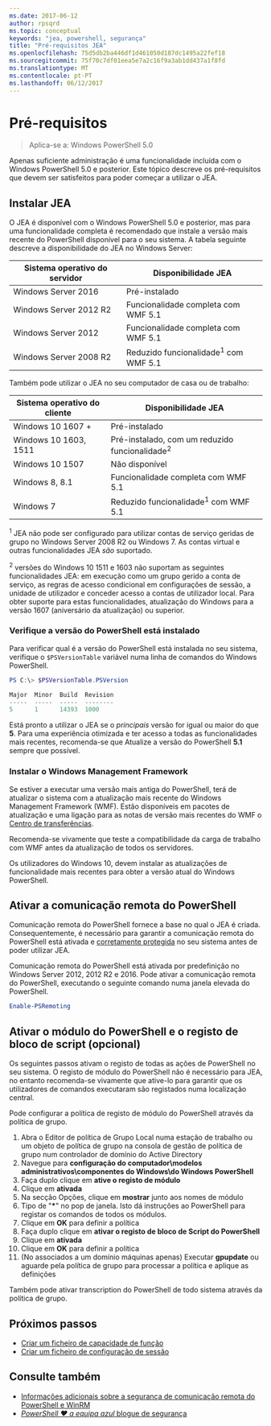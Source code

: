 ```yaml
---
ms.date: 2017-06-12
author: rpsqrd
ms.topic: conceptual
keywords: "jea, powershell, segurança"
title: "Pré-requisitos JEA"
ms.openlocfilehash: 75d5db2ba446df1d461050d187dc1495a22fef18
ms.sourcegitcommit: 75f70c7df01eea5e7a2c16f9a3ab1dd437a1f8fd
ms.translationtype: MT
ms.contentlocale: pt-PT
ms.lasthandoff: 06/12/2017
---
```

# <a name="prerequisites"></a>Pré-requisitos

> Aplica-se a: Windows PowerShell 5.0

Apenas suficiente administração é uma funcionalidade incluída com o Windows PowerShell 5.0 e posterior.
Este tópico descreve os pré-requisitos que devem ser satisfeitos para poder começar a utilizar o JEA.

## <a name="install-jea"></a>Instalar JEA

O JEA é disponível com o Windows PowerShell 5.0 e posterior, mas para uma funcionalidade completa é recomendado que instale a versão mais recente do PowerShell disponível para o seu sistema.
A tabela seguinte descreve a disponibilidade do JEA no Windows Server:

Sistema operativo do servidor   | Disponibilidade JEA
--------------------------|--------------------------------
Windows Server 2016       | Pré-instalado
Windows Server 2012 R2    | Funcionalidade completa com WMF 5.1
Windows Server 2012       | Funcionalidade completa com WMF 5.1
Windows Server 2008 R2    | Reduzido funcionalidade<sup>1</sup> com WMF 5.1

Também pode utilizar o JEA no seu computador de casa ou de trabalho:

Sistema operativo do cliente   | Disponibilidade JEA
--------------------------|-----------------------------------------------------
Windows 10 1607 +          | Pré-instalado
Windows 10 1603, 1511     | Pré-instalado, com um reduzido funcionalidade<sup>2</sup>
Windows 10 1507           | Não disponível
Windows 8, 8.1            | Funcionalidade completa com WMF 5.1
Windows 7                 | Reduzido funcionalidade<sup>1</sup> com WMF 5.1

<sup>1</sup> JEA não pode ser configurado para utilizar contas de serviço geridas de grupo no Windows Server 2008 R2 ou Windows 7.
As contas virtual e outras funcionalidades JEA *são* suportado.

<sup>2</sup> versões do Windows 10 1511 e 1603 não suportam as seguintes funcionalidades JEA: em execução como um grupo gerido a conta de serviço, as regras de acesso condicional em configurações de sessão, a unidade de utilizador e conceder acesso a contas de utilizador local.
Para obter suporte para estas funcionalidades, atualização do Windows para a versão 1607 (aniversário da atualização) ou superior.

### <a name="check-which-version-of-powershell-is-installed"></a>Verifique a versão do PowerShell está instalado

Para verificar qual é a versão do PowerShell está instalada no seu sistema, verifique o `$PSVersionTable` variável numa linha de comandos do Windows PowerShell.

```powershell
PS C:\> $PSVersionTable.PSVersion

Major  Minor  Build  Revision
-----  -----  -----  --------
5      1      14393  1000
```

Está pronto a utilizar o JEA se o *principais* versão for igual ou maior do que **5**.
Para uma experiência otimizada e ter acesso a todas as funcionalidades mais recentes, recomenda-se que Atualize a versão do PowerShell **5.1** sempre que possível.

### <a name="install-windows-management-framework"></a>Instalar o Windows Management Framework

Se estiver a executar uma versão mais antiga do PowerShell, terá de atualizar o sistema com a atualização mais recente do Windows Management Framework (WMF).
Estão disponíveis em pacotes de atualização e uma ligação para as notas de versão mais recentes do WMF o [Centro de transferências](https://aka.ms/WMF5).

Recomenda-se vivamente que teste a compatibilidade da carga de trabalho com WMF antes da atualização de todos os servidores.

Os utilizadores do Windows 10, devem instalar as atualizações de funcionalidade mais recentes para obter a versão atual do Windows PowerShell.

## <a name="enable-powershell-remoting"></a>Ativar a comunicação remota do PowerShell

Comunicação remota do PowerShell fornece a base no qual o JEA é criada.
Consequentemente, é necessário para garantir a comunicação remota do PowerShell está ativada e [corretamente protegida](https://msdn.microsoft.com/en-us/powershell/scripting/setup/winrmsecurity) no seu sistema antes de poder utilizar JEA.

Comunicação remota do PowerShell está ativada por predefinição no Windows Server 2012, 2012 R2 e 2016.
Pode ativar a comunicação remota do PowerShell, executando o seguinte comando numa janela elevada do PowerShell.

```powershell
Enable-PSRemoting
```

## <a name="enable-powershell-module-and-script-block-logging-optional"></a>Ativar o módulo do PowerShell e o registo de bloco de script (opcional)

Os seguintes passos ativam o registo de todas as ações de PowerShell no seu sistema.
O registo de módulo do PowerShell não é necessário para JEA, no entanto recomenda-se vivamente que ative-lo para garantir que os utilizadores de comandos executaram são registados numa localização central.

Pode configurar a política de registo de módulo do PowerShell através da política de grupo.

1. Abra o Editor de política de Grupo Local numa estação de trabalho ou um objeto de política de grupo na consola de gestão de política de grupo num controlador de domínio do Active Directory
2. Navegue para **configuração do computador\\modelos administrativos\\componentes do Windows\\do Windows PowerShell**
3. Faça duplo clique em **ative o registo de módulo**
4. Clique em **ativada**
5. Na secção Opções, clique em **mostrar** junto aos nomes de módulo
6. Tipo de "**\***" no pop de janela. Isto dá instruções ao PowerShell para registar os comandos de todos os módulos.
7. Clique em **OK** para definir a política
8. Faça duplo clique em **ativar o registo de bloco de Script do PowerShell**
9. Clique em **ativada**
10. Clique em **OK** para definir a política
11. (No associados a um domínio máquinas apenas) Executar **gpupdate** ou aguarde pela política de grupo para processar a política e aplique as definições

Também pode ativar transcription do PowerShell de todo sistema através da política de grupo.

## <a name="next-steps"></a>Próximos passos

- [Criar um ficheiro de capacidade de função](role-capabilities.md)
- [Criar um ficheiro de configuração de sessão](session-configurations.md)

## <a name="see-also"></a>Consulte também

- [Informações adicionais sobre a segurança de comunicação remota do PowerShell e WinRM](https://msdn.microsoft.com/en-us/powershell/scripting/setup/winrmsecurity)
- [*PowerShell ♥ a equipa azul* blogue de segurança](https://blogs.msdn.microsoft.com/powershell/2015/06/09/powershell-the-blue-team/)

